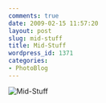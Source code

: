 ```yaml
---
comments: true
date: 2009-02-15 11:57:20
layout: post
slug: mid-stuff
title: Mid-Stuff
wordpress_id: 1371
categories:
- PhotoBlog
---
```


![Mid-Stuff](http://ryanfitzer.com/main/wp-content/uploads/2009/02/mid-stuff.jpg)
